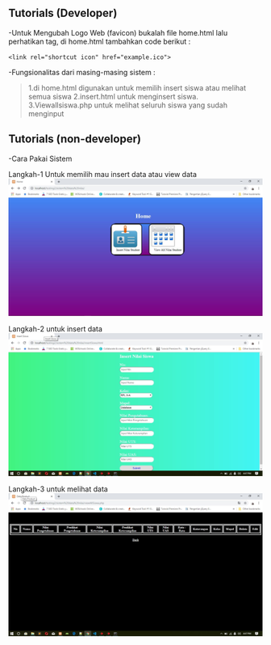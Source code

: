 ## Tutorials (Developer)
-Untuk Mengubah Logo Web (favicon)
bukalah file home.html lalu perhatikan <head> tag, di home.html tambahkan code berikut :
```
<link rel="shortcut icon" href="example.ico">
```
-Fungsionalitas dari masing-masing sistem :
>1.di home.html digunakan untuk memilih insert siswa atau melihat semua siswa
>2.insert.html untuk menginsert siswa.
>3.Viewallsiswa.php untuk melihat seluruh siswa yang sudah menginput

## Tutorials (non-developer)

-Cara Pakai Sistem

Langkah-1 Untuk memilih mau insert data atau view data
![homepage](../images/homepage.jpg)

Langkah-2 untuk insert data
![insertdata](../images/tables.jpg)

Langkah-3 untuk melihat data
![melihatdata](../images/Screenshot_3.jpg)

